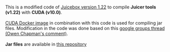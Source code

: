 \
This is a modified code of [Juicebox version 1.22](https://github.com/aidenlab/Juicebox/tree/1.22) to compile **Juicer tools (v1.22)** with **CUDA (v10.0)**. \
\
[CUDA Docker image](https://hub.docker.com/repository/docker/mdivr/cuda-10.0) in combination with this code is used for compiling jar files.
Modification in the code was done based on this [google groups thread (Owen Chapman's comment)](https://groups.google.com/g/3d-genomics/c/JT3yqEJWfdo/m/lxX1zxaiBwAJ). \
\
**Jar files** are available in [this repository](https://github.com/m-mahgoub/juicer_tools)
